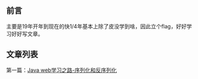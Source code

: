 ## 前言

主要是19年开年到现在的快1/4年基本上除了皮没学到啥，因此立个flag，好好学习好好写文章。

## 文章列表

第一篇：[Java web学习之路-序列化和反序列化](http://www.lmxspace.com/2019/03/11/Java-web%E5%AD%A6%E4%B9%A0%E4%B9%8B%E8%B7%AF-%E5%BA%8F%E5%88%97%E5%8C%96%E5%92%8C%E5%8F%8D%E5%BA%8F%E5%88%97%E5%8C%96/)

